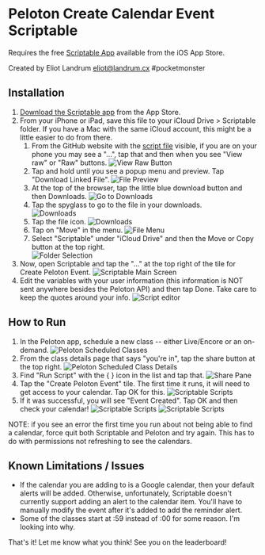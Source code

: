 # Peloton Create Calendar Event Scriptable

Requires the free [Scriptable App](https://scriptable.app/) available from the iOS App Store.

Created by Eliot Landrum <eliot@landrum.cx> #pocketmonster

## Installation

1) [Download the Scriptable app](https://apps.apple.com/us/app/scriptable/id1405459188) from the App Store.
2) From your iPhone or iPad, save this file to your iCloud Drive > Scriptable folder. If you have a Mac
    with the same iCloud account, this might be a little easier to do from there.
    1) From the GitHub website with the [script file](https://github.com/eliotlandrum/PelotonCreateCalendarEvent-Scriptable/blob/main/Create%20Peloton%20Event.js)
        visible, if you are on your phone you may see a "...", tap that and then when you see "View raw" or "Raw" buttons.
        ![View Raw Button](/images/setup-01.png?raw=true)
    2) Tap and hold until you see a popup menu and preview. Tap "Download Linked File".
        ![File Preview](/images/setup-02.png?raw=true)
    3) At the top of the browser, tap the little blue download button and then Downloads.
        ![Go to Downloads](/images/setup-03.png?raw=true)  
    4) Tap the spyglass to go to the file in your downloads.  
        ![Downloads](/images/setup-04.png?raw=true)            
    5) Tap the file icon.
        ![Downloads](/images/setup-05.png?raw=true)                
    6) Tap on "Move" in the menu.
        ![File Menu](/images/setup-06.png?raw=true)                            
    7) Select "Scriptable" under "iCloud Drive" and then the Move or Copy button at the top right.        
        ![Folder Selection](/images/setup-07.png?raw=true)                                
3) Now, open Scriptable and tap the "..." at the top right of the tile for Create Peloton Event.
    ![Scriptable Main Screen](/images/setup-08.png?raw=true)                                
4) Edit the variables with your user information (this information is NOT sent anywhere besides the Peloton API)
    and then tap Done. Take care to keep the quotes around your info.
    ![Script editor](/images/setup-09.png?raw=true)                                

## How to Run

1) In the Peloton app, schedule a new class -- either Live/Encore or an on-demand.
    ![Peloton Scheduled Classes](/images/run-01.png?raw=true) 
2) From the class details page that says "you're in", tap the share button at the top right.
    ![Peloton Scheduled Class Details](/images/run-02.png?raw=true) 
3) Find "Run Script" with the { } icon in the list and tap that.
    ![Share Pane](/images/run-03.png?raw=true) 
4) Tap the "Create Peloton Event" tile. The first time it runs, it will need to get access to your calendar. Tap OK for this.
    ![Scriptable Scripts](/images/run-04.png?raw=true) 
5) If it was successful, you will see "Event Created". Tap OK and then check your calendar!
    ![Scriptable Scripts](/images/run-05.png?raw=true) 
    ![Scriptable Scripts](/images/run-06.png?raw=true)     

NOTE: if you see an error the first time you run about not being able to find a calendar,
    force quit both Scriptable and Peloton and try again. This has to do with permissions not refreshing to see the calendars.

## Known Limitations / Issues
- If the calendar you are adding to is a Google calendar, then your default alerts will be added. Otherwise, unfortunately,
    Scriptable doesn't currently support adding an alert to the calendar item. You'll have to manually modify the event
    after it's added to add the reminder alert.
- Some of the classes start at :59 instead of :00 for some reason. I'm looking into why.

That's it! Let me know what you think! See you on the leaderboard!
